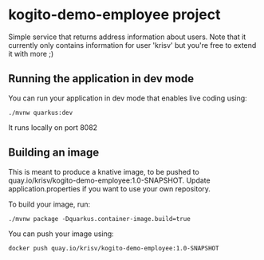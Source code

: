 # kogito-demo-employee project

Simple service that returns address information about users.  Note that it currently only contains information for user 'krisv' but you're free to extend it with more ;)

## Running the application in dev mode

You can run your application in dev mode that enables live coding using:
```
./mvnw quarkus:dev
```

It runs locally on port 8082

## Building an image

This is meant to produce a knative image, to be pushed to quay.io/krisv/kogito-demo-employee:1.0-SNAPSHOT.  Update application.properties if you want to use your own repository.

To build your image, run:
```
./mvnw package -Dquarkus.container-image.build=true
```
You can push your image using:
```
docker push quay.io/krisv/kogito-demo-employee:1.0-SNAPSHOT
```
